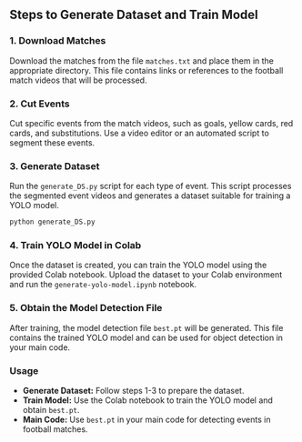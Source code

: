 ## Steps to Generate Dataset and Train Model

### 1. Download Matches

Download the matches from the file `matches.txt` and place them in the appropriate directory. This file contains links or references to the football match videos that will be processed.

### 2. Cut Events

Cut specific events from the match videos, such as goals, yellow cards, red cards, and substitutions. Use a video editor or an automated script to segment these events.

### 3. Generate Dataset

Run the `generate_DS.py` script for each type of event. This script processes the segmented event videos and generates a dataset suitable for training a YOLO model.

```bash
python generate_DS.py
```

### 4. Train YOLO Model in Colab

Once the dataset is created, you can train the YOLO model using the provided Colab notebook. Upload the dataset to your Colab environment and run the `generate-yolo-model.ipynb` notebook.

### 5. Obtain the Model Detection File

After training, the model detection file `best.pt` will be generated. This file contains the trained YOLO model and can be used for object detection in your main code.

### Usage

- **Generate Dataset:** Follow steps 1-3 to prepare the dataset.
- **Train Model:** Use the Colab notebook to train the YOLO model and obtain `best.pt`.
- **Main Code:** Use `best.pt` in your main code for detecting events in football matches.
